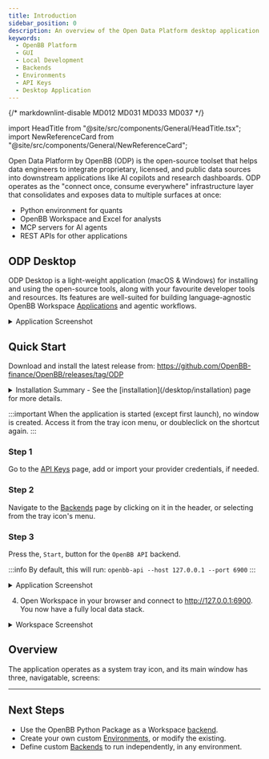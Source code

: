 ```yaml
---
title: Introduction
sidebar_position: 0
description: An overview of the Open Data Platform desktop application for creating and managing local environments and backend servers.
keywords:
  - OpenBB Platform
  - GUI
  - Local Development
  - Backends
  - Environments
  - API Keys
  - Desktop Application
---
```


{/* markdownlint-disable MD012 MD031 MD033 MD037 */}

import HeadTitle from "@site/src/components/General/HeadTitle.tsx";
import NewReferenceCard from "@site/src/components/General/NewReferenceCard";

<HeadTitle title="Introduction | ODP Desktop App Docs" />

Open Data Platform by OpenBB (ODP) is the open-source toolset that helps data engineers to integrate proprietary, licensed,
and public data sources into downstream applications like AI copilots and research dashboards.
ODP operates as the "connect once, consume everywhere" infrastructure layer that consolidates and exposes data to multiple surfaces at once:

- Python environment for quants
- OpenBB Workspace and Excel for analysts
- MCP servers for AI agents
- REST APIs for other applications

## ODP Desktop

ODP Desktop is a light-weight application (macOS & Windows) for installing and using the open-source tools, along with your favourite developer tools and resources. Its features are well-suited for building language-agnostic OpenBB Workspace [Applications](/workspace/analysts/apps) and agentic workflows.

<details>
<summary mdxType="summary">Application Screenshot</summary>

![backends-screen](https://github.com/user-attachments/assets/d9a885bb-7776-4926-b043-f9b5d49987d9)

</details>

## Quick Start

Download and install the latest release from: https://github.com/OpenBB-finance/OpenBB/releases/tag/ODP

<details>
<summary mdxType="summary">Installation Summary - See the [installation](/desktop/installation) page for more details.</summary>

The initial environment (`openbb`) is setup when you first run the application, and comes with:
- OpenBB Core Python packages
  - `openbb-api` and `openbb-mcp` executables
- Optional packages selected during installation
- Jupyter Lab & Notebook in a dedicated window
  - Python langugage server
- Isolated `npm` executable

</details>

:::important
When the application is started (except first launch), no window is created. Access it from the tray icon menu, or doubleclick on the shortcut again.
:::

### **Step 1**

Go to the [API Keys](/desktop/api-keys) page, add or import your provider credentials, if needed.

### **Step 2**

Navigate to the [Backends](/desktop/backends) page by clicking on it in the header, or selecting from the tray icon's menu.

### **Step 3**

Press the, `Start`, button for the `OpenBB API` backend.

:::info
By default, this will run: `openbb-api --host 127.0.0.1 --port 6900`
:::


<details>
<summary mdxType="summary">Application Screenshot</summary>

![backends-running](https://github.com/user-attachments/assets/2ec97b99-a19f-43ed-b735-f5757e51b4c4)

</details>

4. Open Workspace in your browser and connect to http://127.0.0.1:6900.  You now have a fully local data stack.

<details>
<summary mdxType="summary">Workspace Screenshot</summary>

![Add To Workspace](https://openbb-cms.directus.app/assets/563aca68-1ec3-48c7-86d8-9129e0e5fd8c.png)

:::note
Number of widgets and applications will depend on packages and versions installed in the environment.
:::

</details>

## Overview

The application operates as a system tray icon, and its main window has three, navigatable, screens:

<ul className="grid grid-cols-1 gap-2 -ml-6">
  <NewReferenceCard
    title="Backends"
    description="Define and control background servers such as `openbb-api` or any custom script."
    url="desktop/backends"
  />
  <NewReferenceCard
    title="Environments"
    description="Create and manage isolated Conda Python environments."
    url="desktop/environments"
  />
  <NewReferenceCard
    title="API Keys"
    description="Manage API Keys for use with the OpenBB Python packages and API."
    url="desktop/api-keys"
  />
</ul>

---
## Next Steps

* Use the OpenBB Python Package as a Workspace [backend](/python/quickstart/workspace).
* Create your own custom [Environments](/desktop/environments), or modify the existing.
* Define custom [Backends](/desktop/backends) to run independently, in any environment.
